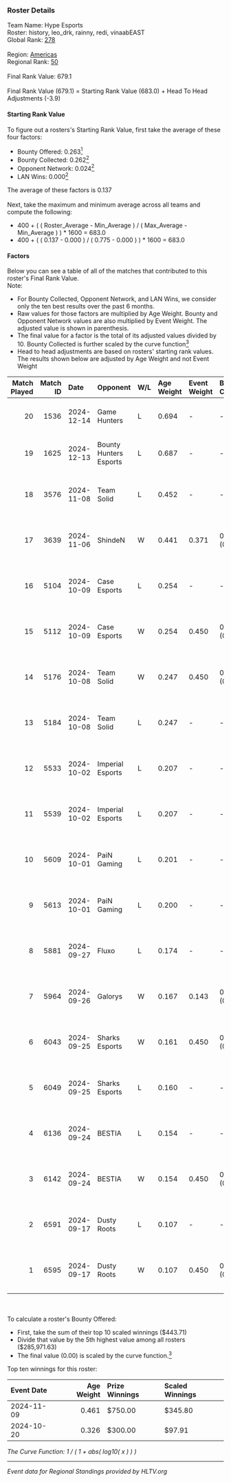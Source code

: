 ### Roster Details<br />
Team Name: Hype Esports<br />
Roster: history, leo_drk, rainny, redi, vinaabEAST<br />
Global Rank: [278](../../standings_global_2025_02_28.md)<br />
<br />
Region: [Americas]( ../../standings_americas_2025_02_28.md)<br />
Regional Rank: [50]( ../../standings_americas_2025_02_28.md)<br />
<br />
Final Rank Value:  679.1<br />
<br />
Final Rank Value (679.1) = Starting Rank Value (683.0) + Head To Head Adjustments (-3.9)<br />

#### Starting Rank Value<br />
To figure out a rosters's Starting Rank Value, first take the average of these four factors:<br />
- Bounty Offered: 0.263[<sup>1</sup>](#table2)
- Bounty Collected: 0.262[<sup>2</sup>](#table1)
- Opponent Network: 0.024[<sup>2</sup>](#table1)
- LAN Wins: 0.000[<sup>2</sup>](#table1)

The average of these factors is 0.137<br />
<br />
Next, take the maximum and minimum average across all teams and compute the following:<br />
- 400 + ( ( Roster_Average - Min_Average ) / ( Max_Average - Min_Average ) ) * 1600 = 683.0
- 400 + ( ( 0.137 - 0.000 ) / ( 0.775 - 0.000 ) ) * 1600 = 683.0


#### Factors<br />
Below you can see a table of all of the matches that contributed to this roster's Final Rank Value.<br />
Note:<br />

- For Bounty Collected, Opponent Network, and LAN Wins, we consider only the ten best results over the past 6 months.
- Raw values for those factors are multiplied by Age Weight. Bounty and Opponent Network values are also multiplied by Event Weight. The adjusted value is shown in parenthesis.
- The final value for a factor is the total of its adjusted values divided by 10. Bounty Collected is further scaled by the curve function[<sup>3</sup>](#curveFunction)
- Head to head adjustments are based on rosters' starting rank values. The results shown below are adjusted by Age Weight and not Event Weight
<span id="table1"></span><br />


| Match Played | Match ID | Date       | Opponent               | W/L | Age Weight | Event Weight | Bounty Collected | Opponent Network | LAN Wins  | H2H Adj. | Roster                                       |
| -: | -: | :- | :- | :- | :- | :- | :- | :- | :- | -: | :- |
|           20 |     1536 | 2024-12-14 | Game Hunters           | L   | 0.694      | -            | -                | -                | -         |    -9.35 | history, leo_drk, rainny, redi, vinaabEAST   |
|           19 |     1625 | 2024-12-13 | Bounty Hunters Esports | L   | 0.687      | -            | -                | -                | -         |    -8.50 | history, leo_drk, rainny, redi, vinaabEAST   |
|           18 |     3576 | 2024-11-08 | Team Solid             | L   | 0.452      | -            | -                | -                | -         |    -3.58 | history, leo_drk, MaLLby, redi, vinaabEAST   |
|           17 |     3639 | 2024-11-06 | ShindeN                | W   | 0.441      | 0.371        | 0.006 (0.001)    | 0.333 (0.054)    | 0 (0.000) |     8.03 | history, leo_drk, MaLLby, redi, vinaabEAST   |
|           16 |     5104 | 2024-10-09 | Case Esports           | L   | 0.254      | -            | -                | -                | -         |    -3.96 | history, leo_drk, MaLLby, redi, vinaabEAST   |
|           15 |     5112 | 2024-10-09 | Case Esports           | W   | 0.254      | 0.450        | 0.002 (0.000)    | 0.070 (0.008)    | 0 (0.000) |     4.11 | history, leo_drk, MaLLby, redi, vinaabEAST   |
|           14 |     5176 | 2024-10-08 | Team Solid             | W   | 0.247      | 0.450        | 0.027 (0.003)    | 0.653 (0.073)    | 0 (0.000) |     5.83 | history, leo_drk, MaLLby, redi, vinaabEAST   |
|           13 |     5184 | 2024-10-08 | Team Solid             | L   | 0.247      | -            | -                | -                | -         |    -1.97 | history, leo_drk, MaLLby, redi, vinaabEAST   |
|           12 |     5533 | 2024-10-02 | Imperial Esports       | L   | 0.207      | -            | -                | -                | -         |    -1.31 | history, leo_drk, MaLLby, redi, vinaabEAST   |
|           11 |     5539 | 2024-10-02 | Imperial Esports       | L   | 0.207      | -            | -                | -                | -         |    -1.33 | history, leo_drk, MaLLby, redi, vinaabEAST   |
|           10 |     5609 | 2024-10-01 | PaiN Gaming            | L   | 0.201      | -            | -                | -                | -         |    -0.06 | history, leo_drk, MaLLby, redi, vinaabEAST   |
|            9 |     5613 | 2024-10-01 | PaiN Gaming            | L   | 0.200      | -            | -                | -                | -         |    -0.06 | history, leo_drk, MaLLby, redi, vinaabEAST   |
|            8 |     5881 | 2024-09-27 | Fluxo                  | L   | 0.174      | -            | -                | -                | -         |    -0.87 | history, leo_drk, MaLLby, rainny, vinaabEAST |
|            7 |     5964 | 2024-09-26 | Galorys                | W   | 0.167      | 0.143        | 0.000 (0.000)    | 0.000 (0.000)    | 0 (0.000) |     1.34 | history, leo_drk, MaLLby, rainny, vinaabEAST |
|            6 |     6043 | 2024-09-25 | Sharks Esports         | W   | 0.161      | 0.450        | 0.065 (0.005)    | 0.726 (0.053)    | 0 (0.000) |     4.66 | history, leo_drk, MaLLby, redi, vinaabEAST   |
|            5 |     6049 | 2024-09-25 | Sharks Esports         | L   | 0.160      | -            | -                | -                | -         |    -0.40 | history, leo_drk, MaLLby, redi, vinaabEAST   |
|            4 |     6136 | 2024-09-24 | BESTIA                 | L   | 0.154      | -            | -                | -                | -         |    -1.28 | history, leo_drk, MaLLby, redi, vinaabEAST   |
|            3 |     6142 | 2024-09-24 | BESTIA                 | W   | 0.154      | 0.450        | 0.083 (0.006)    | 0.462 (0.032)    | 0 (0.000) |     3.60 | history, leo_drk, MaLLby, redi, vinaabEAST   |
|            2 |     6591 | 2024-09-17 | Dusty Roots            | L   | 0.107      | -            | -                | -                | -         |    -1.09 | history, leo_drk, MaLLby, redi, vinaabEAST   |
|            1 |     6595 | 2024-09-17 | Dusty Roots            | W   | 0.107      | 0.450        | 0.010 (0.000)    | 0.401 (0.019)    | 0 (0.000) |     2.29 | history, leo_drk, MaLLby, redi, vinaabEAST   |

<br />
<span id="table2"></span><br />
To calculate a roster's Bounty Offered:<br />

- First, take the sum of their top 10 scaled winnings ($443.71)
- Divide that value by the 5th highest value among all rosters ($285,971.63)
- The final value (0.00) is scaled by the curve function.[<sup>3</sup>](#curveFunction)

Top ten winnings for this roster:<br />

| Event Date | Age Weight | Prize Winnings | Scaled Winnings |
| :- | -: | :- | :- |
| 2024-11-09 |      0.461 | $750.00        | $345.80         |
| 2024-10-20 |      0.326 | $300.00        | $97.91          |


<span id="curveFunction"></span>_The Curve Function: 1 / ( 1 + abs( log10( x ) ) )_<br />

---
_Event data for Regional Standings provided by HLTV.org_<br />
